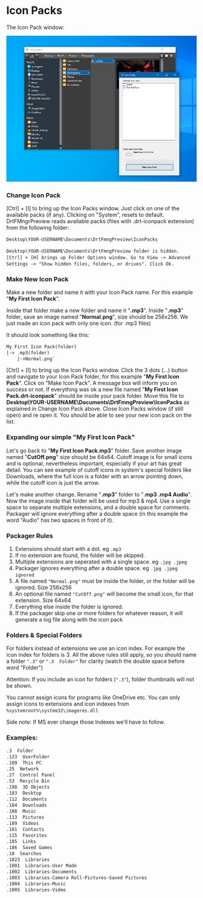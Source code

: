 #  Icon Packs

The Icon Pack window:

![Alt text](/Images/Icon_Pack.png?raw=true "Icon Pack")

### Change Icon Pack

[Ctrl] + [I] to bring up the Icon Packs window. Just click on one of the available packs (if any). Clicking on "System", resets to default. DrtFMngrPreview reads available packs (files with .drt-iconpack extension) from the following folder:

```
Desktop\YOUR-USERNAME\Documents\DrtFmngPreview\IconPacks
```

`Desktop\YOUR-USERNAME\Documents\DrtFmngPreview folder is hidden. [Ctrl] + [H] brings up Folder Options window. Go to View -> Advanced Settings -> "Show hidden files, folders, or drives". Click Ok.`

### Make New Icon Pack

Make a new folder and name it with your Icon Pack name. For this example "**My First Icon Pack**".

Inside that folder make a new folder and name it "**.mp3**". Inside "**.mp3**" folder, save an image named "**Normal.png**", size should be 256x256. We just made an icon pack with only one icon. (for .mp3 files)

It should look something like this:

```
My First Icon Pack(folder)
|-> .mp3(folder)
	|->Normal.png`
```

[Ctrl] + [I] to bring up the Icon Packs window. Click the 3 dots (...) button and navigate to your Icon Pack folder, for this example "**My First Icon Pack**". Click on "Make Icon Pack". A message box will inform you on success or not. If everything was ok a new file named "**My First Icon Pack.drt-iconpack**" should be inside your pack folder. Move this file to **Desktop\YOUR-USERNAME\Documents\DrtFmngPreview\IconPacks** as explained in Change Icon Pack above. Close Icon Packs window (if still open) and re open it. You should be able to see your new icon pack on the list. 

### Expanding our simple "My First Icon Pack"

Let's go back to "**My First Icon Pack\.mp3**" folder. Save another image named "**CutOff.png**" size should be 64x64. Cutoff image is for small icons and is optional, nevertheless  important, especially if your art has great detail. You can see example of cutoff icons in system's special folders like Downloads, where the full icon is a folder with an arrow pointing down, while the cutoff icon is just the arrow.

Let's make another change. Rename "**.mp3**" folder to "**.mp3 .mp4  Audio**". Now the image inside that folder will be used for mp3 & mp4. Use a single space to separate multiple extensions, and a double space for comments. Packager will ignore everything after a double space (in this example the word "Audio" has two spaces in front of it).

### Packager Rules

1. Extensions should start with a dot. eg `.mp3`
2. If no extension are found, the folder will be skipped.
3. Multiple extensions are seperated with a single space. eg `.jpg .jpeg`
4. Packager ignores everything after a double space. eg `.jpg .jpeg   ignored`
5. A file named `"Normal.png"` must be inside the folder, or the folder will be ignored. Size 256x256
6. An optional  file named `"CutOff.png"` will become the small icon, for that extension. Size 64x64
7. Everything else inside the folder is ignored.
8. If the packager skip one or more folders for whatever reason, it will generate a log file along with the icon pack

### Folders & Special Folders

For folders instead of extensions we use an icon index. For example the icon index for folders is 3. All the above rules still apply, so you should name a folder `".3"` or `".3  Folder"` for clarity (watch the double space before word "Folder")

Attention: If you include an icon for folders (`".3"`), folder thumbnails will not be shown.

You cannot assign icons for programs like OneDrive etc. You can only assign icons to extensions and icon indexes from `%systemroot%\system32\imageres.dll`

Side note: If MS ever change those Indexes we'll have to follow.

### Examples:

```
.3  Folder
.123  UserFolder
.109  This PC
.25  Network
.27  Control Panel
.53  Recycle Bin
.198  3D Objects
.183  Desktop
.112  Documents
.184  Downloads
.108  Music
.113  Pictures
.189  Videos
.181  Contacts
.115  Favorites
.185  Links
.186  Saved Games
.18  Searches
.1023  Libraries
.1001  Libraries-User Made
.1002  Libraries-Documents
.1003  Libraries-Camera Roll-Pictures-Saved Pictures
.1004  Libraries-Music
.1005  Libraries-Video

```


